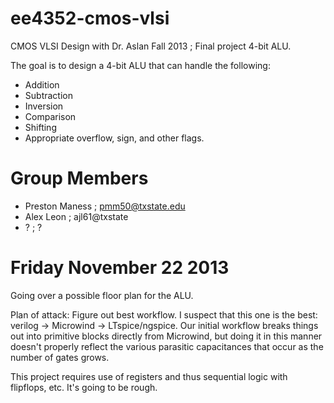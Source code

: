 ee4352-cmos-vlsi
================

CMOS VLSI Design with Dr. Aslan Fall 2013 ; Final project 4-bit ALU.

The goal is to design a 4-bit ALU that can handle the following:

* Addition
* Subtraction
* Inversion
* Comparison
* Shifting
* Appropriate overflow, sign, and other flags.

Group Members
=============

* Preston Maness ; pmm50@txstate.edu
* Alex Leon ; ajl61@txstate
* ? ; ? 

Friday November 22 2013
=======================

Going over a possible floor plan for the ALU.

Plan of attack: Figure out best workflow. I suspect that this one is 
the best: verilog -> Microwind -> LTspice/ngspice. Our initial workflow 
breaks things out into primitive blocks directly from Microwind,
but doing it in this manner doesn't properly reflect the various parasitic 
capacitances that occur as the number of gates grows.

This project requires use of registers and thus sequential logic with 
flipflops, etc. It's going to be rough.
